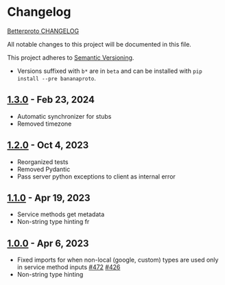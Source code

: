# Changelog

[Betterproto CHANGELOG](https://github.com/danielgtaylor/python-betterproto/blob/master/CHANGELOG.md)

All notable changes to this project will be documented in this file.

This project adheres to [Semantic Versioning](https://semver.org/spec/v2.0.0.html).

- Versions suffixed with `b*` are in `beta` and can be installed with `pip install --pre bananaproto`.

## [1.3.0] - Feb 23, 2024

- Automatic synchronizer for stubs
- Removed timezone

## [1.2.0] - Oct 4, 2023

- Reorganized tests
- Removed Pydantic
- Pass server python exceptions to client as internal error

## [1.1.0] - Apr 19, 2023

- Service methods get metadata
- Non-string type hinting fr

## [1.0.0] - Apr 6, 2023

- Fixed imports for when non-local (google, custom) types are used only in service method inputs [#472](https://github.com/danielgtaylor/python-betterproto/issues/472) [#426](https://github.com/danielgtaylor/python-betterproto/issues/426)
- Non-string type hinting


[1.3.0]: https://github.com/BananaLoaf/python-bananaproto/compare/v1.2.0...v1.3.0
[1.2.0]: https://github.com/BananaLoaf/python-bananaproto/compare/v1.1.0...v1.2.0
[1.1.0]: https://github.com/BananaLoaf/python-bananaproto/compare/v1.0.0...v1.1.0
[1.0.0]: https://github.com/BananaLoaf/python-bananaproto/releases/tag/v1.0.0
